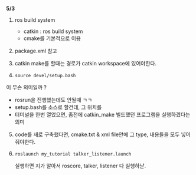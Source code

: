 **5/3**

1. ros build system
   - catkin : ros build system
   - cmake를 기본적으로 이용
2. package.xml 참고
3. catkin make를 할때는 경로가 catkin workspace에 있어야한다.

4. ```
   source devel/setup.bash
   ```

이 무슨 의미일까 ?

- rosrun을 진행했는데도 안될때 ㄱㄱ
- setup.bash를 소스로 할건데, 그 위치를 
- 터미널을 한번 열었으면, 좀전에 catkin_make 빌드했던 프로그램을 실행하겠다는 의미

5. code를 새로 구축했다면, cmake.txt & xml file안에 그 type, 내용들을 모두 넣어줘야한다.

6. ```
   roslaunch my_tutorial talker_listener.launch
   ```

   실행하면 지가 알아서 roscore, talker, listener 다 실행하낟. 